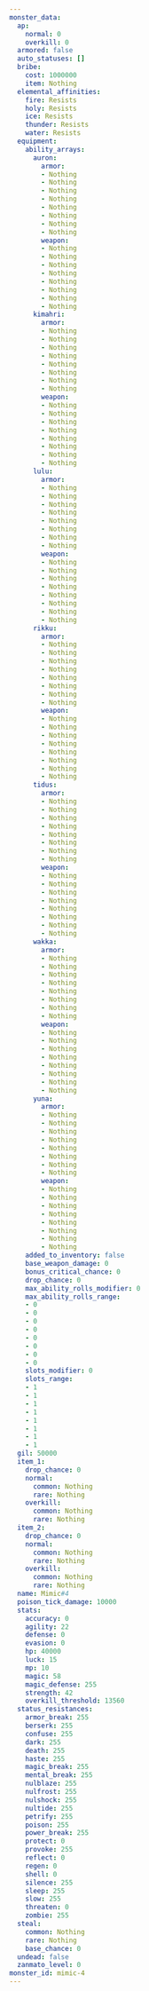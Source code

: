 ```yaml
---
monster_data:
  ap:
    normal: 0
    overkill: 0
  armored: false
  auto_statuses: []
  bribe:
    cost: 1000000
    item: Nothing
  elemental_affinities:
    fire: Resists
    holy: Resists
    ice: Resists
    thunder: Resists
    water: Resists
  equipment:
    ability_arrays:
      auron:
        armor:
        - Nothing
        - Nothing
        - Nothing
        - Nothing
        - Nothing
        - Nothing
        - Nothing
        - Nothing
        weapon:
        - Nothing
        - Nothing
        - Nothing
        - Nothing
        - Nothing
        - Nothing
        - Nothing
        - Nothing
      kimahri:
        armor:
        - Nothing
        - Nothing
        - Nothing
        - Nothing
        - Nothing
        - Nothing
        - Nothing
        - Nothing
        weapon:
        - Nothing
        - Nothing
        - Nothing
        - Nothing
        - Nothing
        - Nothing
        - Nothing
        - Nothing
      lulu:
        armor:
        - Nothing
        - Nothing
        - Nothing
        - Nothing
        - Nothing
        - Nothing
        - Nothing
        - Nothing
        weapon:
        - Nothing
        - Nothing
        - Nothing
        - Nothing
        - Nothing
        - Nothing
        - Nothing
        - Nothing
      rikku:
        armor:
        - Nothing
        - Nothing
        - Nothing
        - Nothing
        - Nothing
        - Nothing
        - Nothing
        - Nothing
        weapon:
        - Nothing
        - Nothing
        - Nothing
        - Nothing
        - Nothing
        - Nothing
        - Nothing
        - Nothing
      tidus:
        armor:
        - Nothing
        - Nothing
        - Nothing
        - Nothing
        - Nothing
        - Nothing
        - Nothing
        - Nothing
        weapon:
        - Nothing
        - Nothing
        - Nothing
        - Nothing
        - Nothing
        - Nothing
        - Nothing
        - Nothing
      wakka:
        armor:
        - Nothing
        - Nothing
        - Nothing
        - Nothing
        - Nothing
        - Nothing
        - Nothing
        - Nothing
        weapon:
        - Nothing
        - Nothing
        - Nothing
        - Nothing
        - Nothing
        - Nothing
        - Nothing
        - Nothing
      yuna:
        armor:
        - Nothing
        - Nothing
        - Nothing
        - Nothing
        - Nothing
        - Nothing
        - Nothing
        - Nothing
        weapon:
        - Nothing
        - Nothing
        - Nothing
        - Nothing
        - Nothing
        - Nothing
        - Nothing
        - Nothing
    added_to_inventory: false
    base_weapon_damage: 0
    bonus_critical_chance: 0
    drop_chance: 0
    max_ability_rolls_modifier: 0
    max_ability_rolls_range:
    - 0
    - 0
    - 0
    - 0
    - 0
    - 0
    - 0
    - 0
    slots_modifier: 0
    slots_range:
    - 1
    - 1
    - 1
    - 1
    - 1
    - 1
    - 1
    - 1
  gil: 50000
  item_1:
    drop_chance: 0
    normal:
      common: Nothing
      rare: Nothing
    overkill:
      common: Nothing
      rare: Nothing
  item_2:
    drop_chance: 0
    normal:
      common: Nothing
      rare: Nothing
    overkill:
      common: Nothing
      rare: Nothing
  name: Mimic#4
  poison_tick_damage: 10000
  stats:
    accuracy: 0
    agility: 22
    defense: 0
    evasion: 0
    hp: 40000
    luck: 15
    mp: 10
    magic: 58
    magic_defense: 255
    strength: 42
    overkill_threshold: 13560
  status_resistances:
    armor_break: 255
    berserk: 255
    confuse: 255
    dark: 255
    death: 255
    haste: 255
    magic_break: 255
    mental_break: 255
    nulblaze: 255
    nulfrost: 255
    nulshock: 255
    nultide: 255
    petrify: 255
    poison: 255
    power_break: 255
    protect: 0
    provoke: 255
    reflect: 0
    regen: 0
    shell: 0
    silence: 255
    sleep: 255
    slow: 255
    threaten: 0
    zombie: 255
  steal:
    common: Nothing
    rare: Nothing
    base_chance: 0
  undead: false
  zanmato_level: 0
monster_id: mimic-4
---
```

